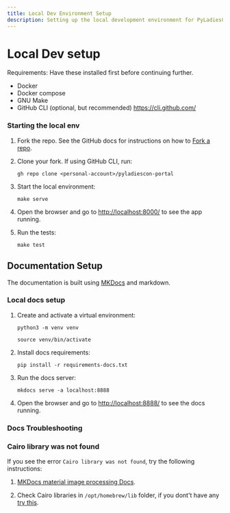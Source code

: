 ```yaml
---
title: Local Dev Environment Setup
description: Setting up the local development environment for PyLadiesCon Portal
---
```


# Local Dev setup

Requirements: Have these installed first before continuing further.

- Docker
- Docker compose
- GNU Make
- GitHub CLI (optional, but recommended) https://cli.github.com/


### Starting the local env

1. Fork the repo. See the GitHub docs for instructions on how to [Fork a repo](https://docs.github.com/en/pull-requests/collaborating-with-pull-requests/working-with-forks/fork-a-repo).

2. Clone your fork. If using GitHub CLI, run:

    ```
    gh repo clone <personal-account>/pyladiescon-portal
    ```

3. Start the local environment:

    ```
    make serve
    ```

4. Open the browser and go to <http://localhost:8000/> to see the app running.

5. Run the tests:

    ```
    make test
    ```

## Documentation Setup

The documentation is built using [MKDocs](https://www.mkdocs.org/) and markdown.

### Local docs setup

1. Create and activate a virtual environment:

    ```
    python3 -m venv venv
    ```
    
    ```
    source venv/bin/activate
    ```

2. Install docs requirements:

    ```
    pip install -r requirements-docs.txt
    ```

3. Run the docs server:

    ```
    mkdocs serve -a localhost:8888
    ```

4. Open the browser and go to <http://localhost:8888/> to see the docs running.

### Docs Troubleshooting

### Cairo library was not found

If you see the error `Cairo library was not found`, try the following instructions:

1. [MKDocs material image processing Docs](https://squidfunk.github.io/mkdocs-material/plugins/requirements/image-processing/?h=cairo#troubleshooting).

2. Check Cairo libraries in ```/opt/homebrew/lib``` folder, if you dont't have any [try this](https://github.com/squidfunk/mkdocs-material/issues/5121).
